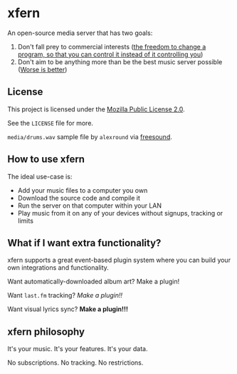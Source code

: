 # xfern

An open-source media server that has two goals:

1. Don't fall prey to commercial interests ([the freedom to change a program, so that you can control it instead of it controlling you](https://en.wikipedia.org/wiki/The_Free_Software_Definition#The_Four_Essential_Freedoms_of_Free_Software))
2. Don't aim to be anything more than be the best music server possible ([Worse is better](https://en.wikipedia.org/wiki/Worse_is_better))

## License

This project is licensed under the [Mozilla Public License 2.0](https://choosealicense.com/licenses/mpl-2.0/).

See the `LICENSE` file for more.

`media/drums.wav` sample file by `alexround` via [freesound](https://freesound.org/people/alexround/sounds/538087/).

## How to use xfern

The ideal use-case is:

* Add your music files to a computer you own
* Download the source code and compile it
* Run the server on that computer within your LAN
* Play music from it on any of your devices without signups, tracking or limits

## What if I want extra functionality?

xfern supports a great event-based plugin system where you can build your own integrations and
functionality. 

Want automatically-downloaded album art? Make a plugin! 

Want `last.fm` tracking? *Make a plugin!!*

Want visual lyrics sync? **Make a plugin!!!**

## xfern philosophy

It's your music. 
It's your features.
It's your data.

No subscriptions.
No tracking.
No restrictions.
